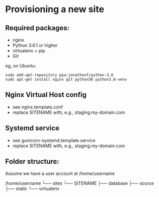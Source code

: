 Provisioning a new site
=======================

## Required packages:

* nginx
* Python 3.6.1 or higher
* virtualenv + pip
* Git

eg, on Ubuntu:

    sudo add-apt-repository ppa:jonathonf/python-3.6
    sudo apt-get install nginx git python36 python3.6-venv

## Nginx Virtual Host config

* see nginx.template.conf
* replace SITENAME with, e.g., staging.my-domain.com

## Systemd service

* see gunicorn-systemd.template.service
* replace SITENAME with, e.g., staging.my-domain.com

## Folder structure:
Assume we have a user account at /home/username

/home/username
└── sites
    └── SITENAME
         ├── database
         ├── source
         ├── static
         └── virtualenv